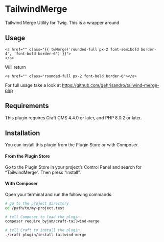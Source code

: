 # TailwindMerge

Tailwind Merge Utility for Twig. This is a wrapper around

## Usage

```
<a href="" class="{{ twMerge('rounded-full px-2 font-semibold border-4', 'font-bold border-6') }}">
</a>
```

Will return

```
<a href="" class="rounded-full px-2 font-bold border-6"></a>
```

For full usage take a look at https://github.com/gehrisandro/tailwind-merge-php

## Requirements

This plugin requires Craft CMS 4.4.0 or later, and PHP 8.0.2 or later.

## Installation

You can install this plugin from the Plugin Store or with Composer.

#### From the Plugin Store

Go to the Plugin Store in your project’s Control Panel and search for “TailwindMerge”. Then press “Install”.

#### With Composer

Open your terminal and run the following commands:

```bash
# go to the project directory
cd /path/to/my-project.test

# tell Composer to load the plugin
composer require byjam/craft-tailwind-merge

# tell Craft to install the plugin
./craft plugin/install tailwind-merge
```
